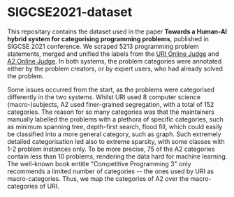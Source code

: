 # SIGCSE2021-dataset

This repositary contains the dataset used in the paper **Towards a Human-AI hybrid system for categorising programming problems**, published in SIGCSE 2021 conference. We scraped 5213 programming problem statements, merged and unified the labels from the [URI Online Judge](urionlinejudge.com.br) and [A2 Online Judge](a2oj.com/about). In both systems, the problem categories were annotated either by the problem creators, or by expert users, who had already solved the problem.

Some issues occurred from the start, as the problems were categorised differently in the two systems. Whilst URI used 8 computer science (macro-)subjects, A2 used finer-grained segregation, with a total of 152 categories. The reason for so many categories was that the maintainers manually labelled the problems with a plethora of specific categories, such as minimum spanning tree, depth-first search, flood fill, which could easily be classified into a more general category, such as graph. Such extremely detailed categorisation led also to extreme sparsity, with some classes with 1-2 problem instances only. To be more precise, 75 of the A2 categories contain less than 10 problems, rendering the data hard for  machine learning. The well-known book entitle "Competitive Programming 3" only recommends a limited number of categories -- the ones used by URI as macro-categories. Thus, we map the categories of A2 over the macro-categories of URI.
